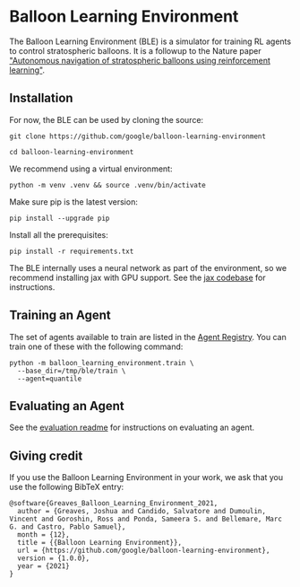 # Balloon Learning Environment

The Balloon Learning Environment (BLE) is a simulator for training RL agents
to control stratospheric balloons. It is a followup to the Nature paper
["Autonomous navigation of stratospheric balloons using reinforcement learning"](https://www.nature.com/articles/s41586-020-2939-8).

## Installation

For now, the BLE can be used by cloning the source:

```
git clone https://github.com/google/balloon-learning-environment
```

```
cd balloon-learning-environment
```

We recommend using a virtual environment:

```
python -m venv .venv && source .venv/bin/activate
```

Make sure pip is the latest version:

```
pip install --upgrade pip
```

Install all the prerequisites:

```
pip install -r requirements.txt
```

The BLE internally uses a neural network as part of the environment, so we
recommend installing jax with GPU support.
See the [jax codebase](https://github.com/google/jax#pip-installation-gpu-cuda)
for instructions.

## Training an Agent
The set of agents available to train are listed in the [Agent
Registry](https://github.com/google/balloon-learning-environment/blob/master/balloon_learning_environment/agents/agent_registry.py).
You can train one of these with the following command:

```
python -m balloon_learning_environment.train \
  --base_dir=/tmp/ble/train \
  --agent=quantile
```

## Evaluating an Agent

See the [evaluation readme](https://github.com/google/balloon-learning-environment/blob/master/balloon_learning_environment/eval/README.md) for instructions on evaluating an agent.

## Giving credit

If you use the Balloon Learning Environment in your work, we ask that you use
the following BibTeX entry:

```
@software{Greaves_Balloon_Learning_Environment_2021,
  author = {Greaves, Joshua and Candido, Salvatore and Dumoulin, Vincent and Goroshin, Ross and Ponda, Sameera S. and Bellemare, Marc G. and Castro, Pablo Samuel},
  month = {12},
  title = {{Balloon Learning Environment}},
  url = {https://github.com/google/balloon-learning-environment},
  version = {1.0.0},
  year = {2021}
}
```


